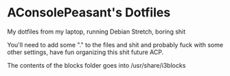 # AConsolePeasant's Dotfiles
My dotfiles from my laptop, running Debian Stretch, boring shit

You'll need to add some "." to the files and shit and probably fuck with some other settings, have fun organizing this shit future ACP.

The contents of the blocks folder goes into /usr/share/i3blocks
